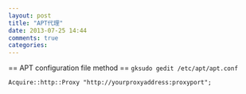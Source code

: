 ```yaml
---
layout: post
title: "APT代理"
date: 2013-07-25 14:44
comments: true
categories: 
---
```

== APT configuration file method ==
`gksudo gedit /etc/apt/apt.conf`

`Acquire::http::Proxy "http://yourproxyaddress:proxyport";`
